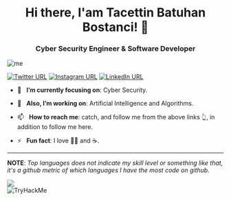 
<h1 align="center">Hi there, I'am Tacettin Batuhan Bostanci! 👋</h1>
<h3 align="center">Cyber Security Engineer & Software Developer</h3>

<img src="Teklf.png" alt="me">

[![Twitter URL](https://img.shields.io/static/v1?color=red&label=Twitter%20&logo=twitter&logoColor=white&style=for-the-badge&message=Follow)](https://twitter.com/batuubstnc)
[![Instagram URL](https://img.shields.io/static/v1?color=red&label=Instagram&logo=Instagram&logoColor=white&style=for-the-badge&message=follow)](https://www.instagram.com/batuhanbstnc/?hl=tr)
[![LinkedIn URL](https://img.shields.io/static/v1?color=red&label=linkedin&logo=linkedin&logoColor=white&style=for-the-badge&message=Connect)](https://www.linkedin.com/in/tacettin-batuhan-bostanci-667270172/)

- 🎯 &nbsp; **I’m currently focusing on**: Cyber Security.

- 🔭 &nbsp; **Also, I’m working on**: Artificial Intelligence and Algorithms.

- 📫 &nbsp; **How to reach me**: catch, and follow me from the above links 👆, in addition to follow me here.

- ⚡ &nbsp; **Fun fact**: I love 🏋🏼 and ☕️.

<hr/>

**NOTE**: *Top languages does not indicate my skill level or something like that, it's a github metric of which languages I have the most code on github.*


![](https://komarev.com/ghpvc/?username=batuhanbostanci&color=red&style=plastic)
<br/>
<img src="https://tryhackme-badges.s3.amazonaws.com/batuhantbb.png" alt="TryHackMe">

<!--
<a href="https://github.com/batuhanbostanci/"><img align="center" src="https://github-readmestats.vercel.app/apiusername=batuhanbostanci&count_private=true&show_icons=true&theme=radical&hide_border=false" /></a> 
<a href="https://github.com/batuhanbostanci/">
  <img align="center" src="https://github-readme-stats.vercel.app/api/toplangs/username=batuhanbostanci&layout=compact&theme=radical&hide_border=false"/></a>
-->


<!--
**batuhanbostanci/batuhanbostanci** is a ✨ _special_ ✨ repository because its `README.md` (this file) appears on your GitHub profile.

Here are some ideas to get you started:

- 🔭 I’m currently working on ...
- 🌱 I’m currently learning ...
- 👯 I’m looking to collaborate on ...
- 🤔 I’m looking for help with ...
- 💬 Ask me about ...
- 📫 How to reach me: ...
- 😄 Pronouns: ...
- ⚡ Fun fact: ...
-->
